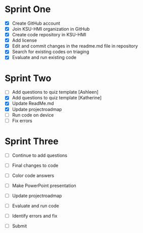 # Sprint One
- [x] Create GitHub account
- [x] Join KSU-HMI organization in GitHub
- [x] Create code repository in KSU-HMI
- [x] Add license
- [x] Edit and commit changes in the readme.md file in repository
- [x] Search for existing codes on triaging
- [x] Evaluate and run existing code

# Sprint Two 
- [ ] Add questions to quiz template [Ashleen]
- [x] Add questions to quiz template [Katherine]
- [x] Update ReadMe.md
- [x] Update projectroadmap
- [ ] Run code on device
- [ ] Fix errors
      
# Sprint Three
- [ ] Continue to add questions 
- [ ] Final changes to code
- [ ] Color code answers
- [ ] Make PowerPoint presentation
- [ ] Update projectroadmap
- [ ] Evaluate and run code
- [ ] Identify errors and fix
- [ ] Submit


